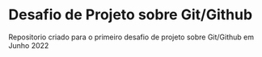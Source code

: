# Desafio de Projeto sobre Git/Github
Repositorio criado para o primeiro desafio de projeto sobre Git/Github em Junho 2022

